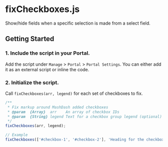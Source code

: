 # fixCheckboxes.js

Show/hide fields when a specific selection is made from a select field.

## Getting Started

### 1. Include the script in your Portal.

Add the script under `Manage` > `Portal` > `Portal Settings`. You can either add it as an external script or inline the code.

### 2. Initialize the script.

Call `fixCheckboxes(arr, legend)` for each set of checkboxes to fix.

```js
/**
 * Fix markup around MashDash added checkboxes
 * @param  {Array}  arr    An array of checkbox IDs
 * @param  {String} legend Text for a checkbox group legend (optional)
 */
fixCheckboxes(arr, legend);

// Example
fixCheckboxes(['#checkbox-1', '#checkbox-2'], 'Heading for the checkboxes');
```